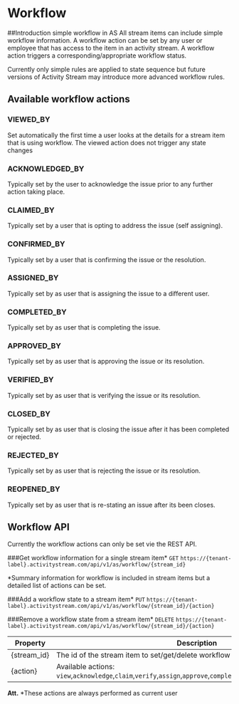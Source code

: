 # Workflow
##Introduction simple workflow in AS
All stream items can include simple workflow information. A workflow action can be set by any user or employee that has access to the item in an activity stream.
A workflow action triggers a corresponding/appropriate workflow status.

Currently only simple rules are applied to state sequence but future versions of Activity Stream may introduce more advanced workflow rules. 

## Available workflow actions
 
### VIEWED_BY
Set automatically the first time a user looks at the details for a stream item that is using workflow.
The viewed action does not trigger any state changes  

### ACKNOWLEDGED_BY
Typically set by the user to acknowledge the issue prior to any further action taking place.

### CLAIMED_BY
Typically set by a user that is opting to address the issue (self assigning).

### CONFIRMED_BY
Typically set by a user that is confirming the issue or the resolution.

### ASSIGNED_BY
Typically set by as user that is assigning the issue to a different user.

### COMPLETED_BY
Typically set by as user that is completing the issue.

### APPROVED_BY
Typically set by as user that is approving the issue or its resolution.

### VERIFIED_BY
Typically set by as user that is verifying the issue or its resolution.

### CLOSED_BY
Typically set by as user that is closing the issue after it has been completed or rejected.  

### REJECTED_BY
Typically set by as user that is rejecting the issue or its resolution.

### REOPENED_BY
Typically set by as user that is re-stating an issue after its been closes.

## Workflow API
Currently the workflow actions can only be set vie the REST API.

###Get workflow information for a single stream item*
`GET` `https://{tenant-label}.activitystream.com/api/v1/as/workflow/{stream_id}`

*Summary information for workflow is included in stream items but a detailed list of actions can be set.

###Add a workflow state to a stream item*
`PUT` `https://{tenant-label}.activitystream.com/api/v1/as/workflow/{stream_id}/{action}`

###Remove a workflow state from a stream item*
`DELETE` `https://{tenant-label}.activitystream.com/api/v1/as/workflow/{stream_id}/{action}`

Property | Description
-------- | -----------
{stream_id} | The id of the stream item to set/get/delete workflow status for 
{action} | Available actions: `view`,`acknowledge`,`claim`,`verify`,`assign`,`approve`,`complete`,`confirm`,`reject`,`closed`,`reopen`

**Att.** *These actions are always performed as current user